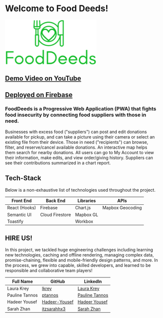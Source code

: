 # Welcome to Food Deeds!

<img src="/src/images/Logo-2.png" width="300">

## <a href=""> Demo Video on YouTube </a>

## <a href="https://capstone-fooddeeds.web.app"> Deployed on Firebase </a>

<h3>FoodDeeds is a Progressive Web Application (PWA) that fights food insecurity by connecting food suppliers with those in need.</h3>

<p>Businesses with excess food ("suppliers") can post and edit donations available for pickup, and can take a picture using their camera or select an existing file from their device. Those in need ("recipients") can browse, filter, and reserve/cancel available donations. An interactive map helps them search for nearby donations. All users can go to My Account to view their information, make edits, and view order/giving history. Suppliers can see their contributions summarized in a chart report.</p>

## Tech-Stack

Below is a non-exhaustive list of technologies used throughout the project.

<table>
  <thead>
    <tr>
      <th>Front End</th>
      <th>Back End</th>
      <th>Libraries</th>
      <th>APIs</th>
    </tr>
      </thead>
      <tbody>
      <tr>
        <td>React (Hooks)</td>
        <td>Firebase</td>
        <td>Chart.js</td>
        <td>Mapbox Geocoding</td>
      </tr>
      <tr>
        <td>Semantic UI</td>
        <td>Cloud Firestore</td>
        <td>Mapbox GL</td>
        <td></td>
      </tr>
      <tr>
        <td>Toastify</td>
        <td></td>
        <td>Workbox</td>
        <td></td>
      </tr>
      </tbody>
    </table>

## HIRE US!

<p>
        In this project, we tackled huge engineering challenges
        including learning new technologies, caching and offline rendering,
        managing complex data, promise-chaining, flexible and mobile-friendly
        design patterns, and more. In the process, we grew into capable, skilled developers, and learned to be responsible and collaborative team players!
</p>
<table>
      <thead>
        <tr>
          <th>Full Name</th>
          <th>GitHub</th>
          <th>LinkedIn</th>
        </tr>
      </thead>
      <tbody>
            <tr>
              <td>Laura Krey</td>
              <td><a href="https://github.com/lkrey">lkrey</a></td>
              <td><a href="https://www.linkedin.com/in/laurakrey/">Laura Krey</a></td>
            </tr>
            <tr>
              <td>Pauline Tannos</td>
              <td><a href="https://github.com/ptannos">ptannos</a></td>
              <td><a href="https://www.linkedin.com/in/pauline-tannos/">Pauline Tannos</a></td>
            </tr>
            <tr>
              <td>Hadeer Yousef</td>
              <td><a href="https://github.com/Hadeer-Yousef">Hadeer-Yousef</a></td>
              <td><a href="https://www.linkedin.com/in/hadeer-yousef/">Hadeer Yousef</a></td>
            </tr>
            <tr>
              <td>Sarah Zhan</td>
              <td><a href="https://github.com/itzsarahhx3">itzsarahhx3</a></td>
              <td><a href="https://www.linkedin.com/in/sarah-zhan/">Sarah Zhan</a></td>
            </tr>
      </tbody>
  </table>
